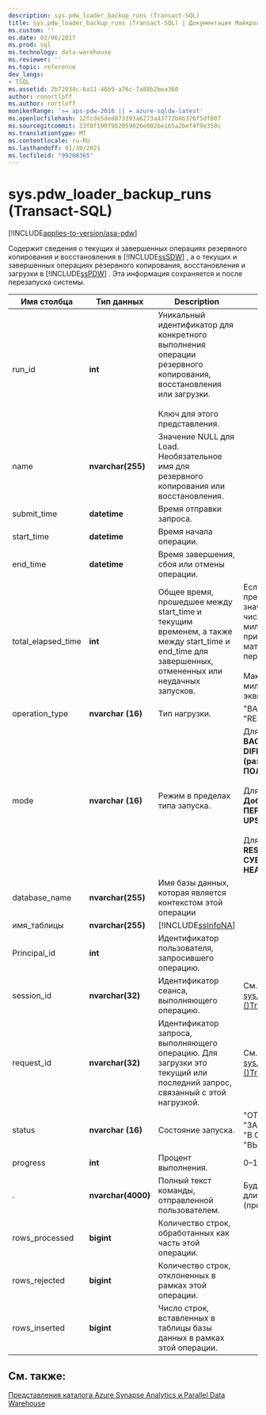 ```yaml
---
description: sys.pdw_loader_backup_runs (Transact-SQL)
title: sys.pdw_loader_backup_runs (Transact-SQL) | Документация Майкрософт
ms.custom: ''
ms.date: 03/06/2017
ms.prod: sql
ms.technology: data-warehouse
ms.reviewer: ''
ms.topic: reference
dev_langs:
- TSQL
ms.assetid: 2b72034c-6a11-46b9-a76c-7a88b2bea360
author: ronortloff
ms.author: rortloff
monikerRange: '>= aps-pdw-2016 || = azure-sqldw-latest'
ms.openlocfilehash: 12fcde5ded873393a6273a43772b86376f5df607
ms.sourcegitcommit: 33f0f190f962059826e002be165a2bef4f9e350c
ms.translationtype: MT
ms.contentlocale: ru-RU
ms.lasthandoff: 01/30/2021
ms.locfileid: "99208365"
---
```

# <a name="syspdw_loader_backup_runs-transact-sql"></a>sys.pdw_loader_backup_runs (Transact-SQL)
[!INCLUDE[applies-to-version/asa-pdw](../../includes/applies-to-version/asa-pdw.md)]

  Содержит сведения о текущих и завершенных операциях резервного копирования и восстановления в [!INCLUDE[ssSDW](../../includes/sssdw-md.md)] , а о текущих и завершенных операциях резервного копирования, восстановления и загрузки в [!INCLUDE[ssPDW](../../includes/sspdw-md.md)] . Эта информация сохраняется и после перезапуска системы.  
  
|Имя столбца|Тип данных|Description|Диапазон|  
|-----------------|---------------|-----------------|-----------|  
|run_id|**int**|Уникальный идентификатор для конкретного выполнения операции резервного копирования, восстановления или загрузки.<br /><br /> Ключ для этого представления.||  
|name|**nvarchar(255)**|Значение NULL для Load. Необязательное имя для резервного копирования или восстановления.||  
|submit_time|**datetime**|Время отправки запроса.||  
|start_time|**datetime**|Время начала операции.||  
|end_time|**datetime**|Время завершения, сбоя или отмены операции.||  
|total_elapsed_time|**int**|Общее время, прошедшее между start_time и текущим временем, а также между start_time и end_time для завершенных, отмененных или неудачных запусков.|Если total_elapsed_time превышает максимальное значение для целого числа (24,8 дней в миллисекундах), это приведет к сбою материализации из-за переполнения.<br /><br /> Максимальное значение в миллисекундах эквивалентно 24,8 дням.|  
|operation_type|**nvarchar (16)**|Тип нагрузки.|"BACKUP", "LOAD", "RESTORE"|  
|mode|**nvarchar (16)**|Режим в пределах типа запуска.|Для operation_type = **BACKUP**<br />**DIFFERENTIAL (разностная)**<br />**ПОЛНОЕ**<br /><br /> Для operation_type = **Load**<br />**Добавление**<br />**ПЕРЕЗАГРУЗИТЬ**<br />**UPSERT**<br /><br /> Для operation_type = **RESTORE**<br />**СУБД**<br />**HEADER_ONLY**|  
|database_name|**nvarchar(255)**|Имя базы данных, которая является контекстом этой операции||  
|имя_таблицы|**nvarchar(255)**|[!INCLUDE[ssInfoNA](../../includes/ssinfona-md.md)]||  
|Principal_id|**int**|Идентификатор пользователя, запросившего операцию.||  
|session_id|**nvarchar(32)**|Идентификатор сеанса, выполняющего операцию.|См. session_id в [sys.dm_pdw_exec_sessions &#40;&#41;Transact-SQL ](../../relational-databases/system-dynamic-management-views/sys-dm-pdw-exec-sessions-transact-sql.md).|  
|request_id|**nvarchar(32)**|Идентификатор запроса, выполняющего операцию. Для загрузки это текущий или последний запрос, связанный с этой нагрузкой.|См. request_id в [sys.dm_pdw_exec_requests &#40;&#41;Transact-SQL ](../../relational-databases/system-dynamic-management-views/sys-dm-pdw-exec-requests-transact-sql.md).|  
|status|**nvarchar (16)**|Состояние запуска.|"ОТМЕНЕНО", "ЗАВЕРШЕНО", "СБОЙ", "В ОЧЕРЕДИ", "ВЫПОЛНЯЕТСЯ"|  
|progress|**int**|Процент выполнения.|0–100|  
|.|**nvarchar(4000)**|Полный текст команды, отправленной пользователем.|Будет обрезано, если длиннее 4000 символов (пробелов).|  
|rows_processed|**bigint**|Количество строк, обработанных как часть этой операции.||  
|rows_rejected|**bigint**|Количество строк, отклоненных в рамках этой операции.||  
|rows_inserted|**bigint**|Число строк, вставленных в таблицы базы данных в рамках этой операции.||  
  
## <a name="see-also"></a>См. также:  
 [Представления каталога Azure Synapse Analytics и Parallel Data Warehouse](../../relational-databases/system-catalog-views/sql-data-warehouse-and-parallel-data-warehouse-catalog-views.md)  
  
  
